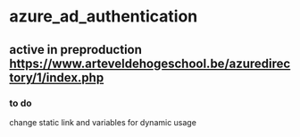 # azure_ad_authentication 
## active in preproduction https://www.arteveldehogeschool.be/azuredirectory/1/index.php

### to do
change static link and variables for dynamic usage
